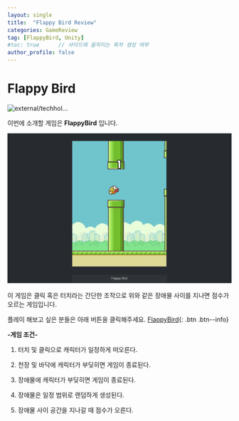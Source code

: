 ```yaml
---
layout: single
title:  "Flappy Bird Review"
categories: GameReview
tag: [FlappyBird, Unity]
#toc: true      // 사이드에 움직이는 목차 생성 여부
author_profile: false
---
```


# Flappy Bird 

![external/techhol...](https://w.namu.la/s/89e0b5b0324433fbab46de40e97c92a02dc18df542d204bf76fd6131ea4f3342e3475ab2c27eda0c23bb5438717b4d48f245e6191c31138ac276c82db0624d4d3624774b04915e3ccb0698628b3d9260b689dcf53e8aeb3d32c992492153b059)

 이번에 소개할 게임은 **FlappyBird** 입니다.

![flappybird02](https://github.com/DozeKR/DozeKR.github.io/blob/master/images/2023-02-15-flappybird/flappybird02.png?raw=true)

이 게임은 클릭 혹은 터치라는 간단한 조작으로 위와 같은 장애물 사이를 지나면 점수가 오르는 게임입니다.  

 플레이 해보고 싶은 분들은 아래 버튼을 클릭해주세요.
 [FlappyBird](https://flappybird.io/){: .btn .btn--info}

**-게임 조건-**

1. 터치 및 클릭으로 캐릭터가 일정하게 떠오른다.

2. 천장 및 바닥에 캐릭터가 부딪히면 게임이 종료된다.

3. 장애물에 캐릭터가 부딪히면 게임이 종료된다.

4. 장애물은 일정 범위로 랜덤하게 생성된다.

5. 장애물 사이 공간을 지나갈 때 점수가 오른다.

